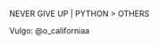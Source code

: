 NEVER GIVE UP |
PYTHON > OTHERS

Vulgo: @o_californiaa
<!---
G182500/G182500 is a ✨ special ✨ repository because its `README.md` (this file) appears on your GitHub profile.
You can click the Preview link to take a look at your changes.
--->
